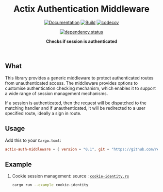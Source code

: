 <div align="center"><h1>Actix Authentication Middleware</h1>

[![Documentation](https://img.shields.io/badge/docs-master-blue)](https://realaravinth.github.io/actix-auth-middleware/actix_auth_middleware/)
[![Build](https://github.com/realaravinth/actix-auth-middleware/actions/workflows/linux.yml/badge.svg)](https://github.com/realaravinth/actix-auth-middleware/actions/workflows/linux.yml)
[![codecov](https://codecov.io/gh/realaravinth/actix-auth-middleware/branch/master/graph/badge.svg?token=TYZXLOOHYQ)](https://codecov.io/gh/realaravinth/actix-auth-middleware)

[![dependency status](https://deps.rs/repo/github/realaravinth/actix-auth-middleware/status.svg)](https://deps.rs/repo/github/realaravinth/actix-auth-middleware)

  <p>
    <strong>Checks if session is authenticated</strong>
  </p>
<br /></div>

## What

This library provides a generic middleware to protect authenticated
routes from unauthenticated access. The middleware provides options to
customise authentication checking mechanism, which enables it to
support a wide range of session management mechanisms.

If a session is authenticated, then the request will be dispatched to
the matching handler and if unauthenticated, it will be redirected to a
user specified route, ideally a sign in route.

## Usage

Add this to your `Cargo.toml`:

```toml
actix-auth-middleware = { version = "0.1", git = "https://github.com/realaravinth/actix-auth-middleware" }
```

## Example

1. Cookie session management:
   source : [`cookie-identity.rs`]("./examples/cookie-identity.rs)
    ```bash
    cargo run --example cookie-identity
    ```
